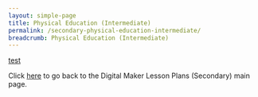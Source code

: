 ```yaml
---
layout: simple-page
title: Physical Education (Intermediate)
permalink: /secondary-physical-education-intermediate/
breadcrumb: Physical Education (Intermediate)
---
```


[test](/placeholder-secondary-physical-education-intermediate)

Click [here](/in-schools/digital-maker/lesson-ideas-secondary/) to go back to the Digital Maker Lesson Plans (Secondary) main page.

